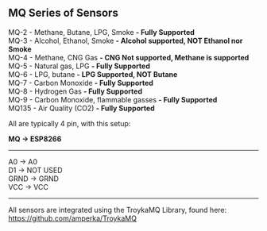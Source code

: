 MQ Series of Sensors
----

MQ-2 - Methane, Butane, LPG, Smoke    **- Fully Supported**    
MQ-3 - Alcohol, Ethanol, Smoke    **- Alcohol supported, NOT Ethanol nor Smoke**    
MQ-4 - Methane, CNG Gas    **- CNG Not supported, Methane is supported**    
MQ-5 - Natural gas, LPG    **- Fully Supported**    
MQ-6 - LPG, butane    **- LPG Supported, NOT Butane**    
MQ-7 - Carbon Monoxide    **- Fully Supported**    
MQ-8 - Hydrogen Gas    **- Fully Supported**    
MQ-9 - Carbon Monoxide, flammable gasses    **- Fully Supported**    
MQ135 - Air Quality   (CO2) **- Fully Supported**    

All are typically 4 pin, with this setup:    

**MQ   -> ESP8266**    
__________    
A0    ->  A0    
D1    ->  NOT USED    
GRND  ->  GRND    
VCC   ->  VCC    


_____    

All sensors are integrated using the TroykaMQ Library, found here:    
https://github.com/amperka/TroykaMQ    

